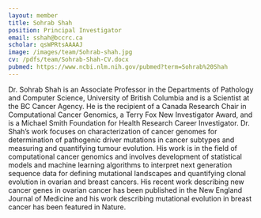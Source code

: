 ```yaml
---
layout: member
title: Sohrab Shah
position: Principal Investigator
email: sshah@bccrc.ca
scholar: qsWPRtsAAAAJ
image: /images/team/Sohrab-shah.jpg
cv: /pdfs/team/Sohrab-Shah-CV.docx
pubmed: https://www.ncbi.nlm.nih.gov/pubmed?term=Sohrab%20Shah
---
```


Dr. Sohrab Shah is an Associate Professor in the Departments of Pathology and Computer Science, University of British Columbia and is a Scientist at the BC Cancer Agency. He is the recipient of a Canada Research Chair in Computational Cancer Genomics, a Terry Fox New Investigator Award, and is a Michael Smith Foundation for Health Research Career Investigator. Dr. Shah’s work focuses on characterization of cancer genomes for determination of pathogenic driver mutations in cancer subtypes and measuring and quantifying tumour evolution. His work is in the field of computational cancer genomics and involves development of statistical models and machine learning algorithms to interpret next generation sequence data for defining mutational landscapes and quantifying clonal evolution in ovarian and breast cancers. His recent work describing new cancer genes in ovarian cancer has been published in the New England Journal of Medicine and his work describing mutational evolution in breast cancer has been featured in Nature.


